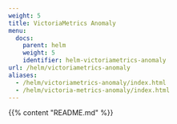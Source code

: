 ```yaml
---
weight: 5
title: VictoriaMetrics Anomaly
menu:
  docs:
    parent: helm
    weight: 5
    identifier: helm-victoriametrics-anomaly
url: /helm/victoriametrics-anomaly
aliases:
  - /helm/victoriametrics-anomaly/index.html
  - /helm/victoria-metrics-anomaly/index.html
---
```

{{% content "README.md" %}}
